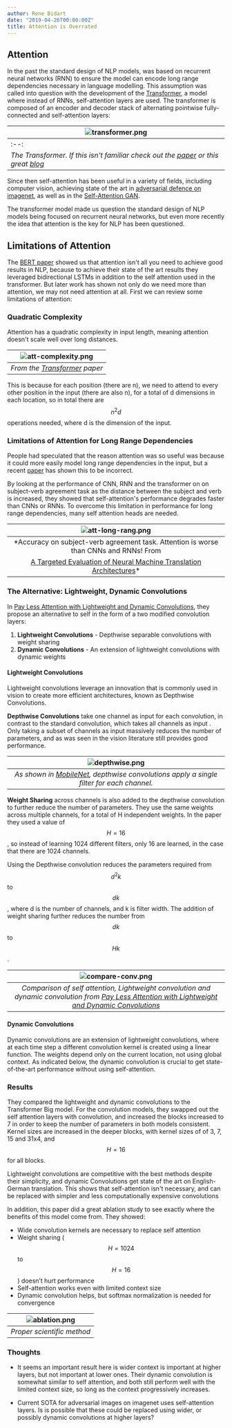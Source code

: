 ```yaml
---
author: Rene Bidart
date: "2019-04-26T00:00:00Z"
title: Attention is Overrated
---
```


## Attention

In the past the standard design of NLP models, was based on recurrent neural networks (RNN)  to ensure the model can encode long range dependencies necessary in language modelling. This assumption was called into question with the development of the [Transformer](https://arxiv.org/pdf/1706.03762.pdf), a model where instead of RNNs, self-attention layers are used. The transformer is composed of an encoder and decoder stack of alternating pointwise fully-connected and self-attention layers:

| ![transformer.png](../transformer.png) |
|---------------------------------------------------------------------|
|:--:| 
| *The Transformer. If this isn't familiar check out the [paper](https://arxiv.org/pdf/1706.03762.pdf) or this great [blog](https://jalammar.github.io/illustrated-transformer/)* |

Since then self-attention has been useful in a variety of fields, including computer vision, achieving state of the art in [adversarial defence on imagenet](https://arxiv.org/abs/1812.03411), as well as in the [Self-Attention GAN](https://arxiv.org/abs/1805.08318).

The transformer model made us question the standard design of NLP models being focused on recurrent neural networks, but even more recently the idea that attention is the key for NLP has been questioned. 

## Limitations of Attention
The [BERT paper](https://arxiv.org/pdf/1810.04805.pdf) showed us that attention isn't all you need to achieve good results in NLP, because to achieve their state of the art results they leveraged bidirectional LSTMs in addition to the self attention used in the transformer. But later work has shown not only do we need more than attention, we may not need attention at all. First we can review some limitations of attention:

### Quadratic Complexity
Attention has a quadratic complexity in input length, meaning attention doesn't scale well over long distances.

| ![att-complexity.png](../att-complexity.png) |
|:--:| 
| *From the [Transformer](https://arxiv.org/pdf/1706.03762.pdf) paper* |

This is because for each position (there are n), we need to attend to every other position in the input (there are also n), for a total of d dimensions in each location, so in total there are $$n^2d$$ operations needed, where d is the dimension of the input.

### Limitations of Attention for Long Range Dependencies
People had speculated that the reason attention was so useful was because it could more easily model long range dependencies in the input, but a recent [paper](https://arxiv.org/pdf/1808.08946.pdf) has shown this to be incorrect. 

By looking at the performance of CNN, RNN and the transformer on on subject-verb agreement task as the distance between the subject and verb is increased, they showed that self-attention's performance degrades faster than CNNs or RNNs. To overcome this limitation in performance for long range dependencies, many self attention heads are needed.

| ![att-long-rang.png](../att-long-rang.png) |
|:--:| 
| *Accuracy on subject-verb agreement task. Attention is worse than CNNs and RNNs! From
[A Targeted Evaluation of Neural Machine Translation Architectures](https://arxiv.org/pdf/1808.08946.pdf)* |


### The Alternative: Lightweight, Dynamic Convolutions

In [Pay Less Attention with Lightweight and Dynamic Convolutions](https://openreview.net/pdf?id=SkVhlh09tX), they propose an alternative to self in the form of a two modified convolution layers:

1. **Lightweight Convolutions** - Depthwise separable convolutions with weight sharing
2. **Dynamic Convolutions** - An extension of lightweight convolutions with dynamic weights

#### Lightweight Convolutions
Lightweight convolutions leverage an innovation that is commonly used in vision to create more efficient architectures, known as Depthwise Convolutions. 

**Depthwise Convolutions** take one channel as input for each convolution,  in contrast to the standard convolution, which takes all channels as input . Only taking a subset of channels as input massively reduces the number of parameters, and as was seen in the vision literature still provides good performance. 

| ![depthwise.png](../depthwise.png) |
|:--:| 
| *As shown in [MobileNet](https://arxiv.org/pdf/1704.04861.pdf), depthwise convolutions apply a single filter for each channel.* |


**Weight Sharing** across channels is also added to the depthwise convolution to further reduce the number of parameters. They use the same weights across multiple channels, for a total of H independent weights. In the paper they used a value of $$H=16$$, so instead of learning 1024 different filters, only 16 are learned, in the case that there are 1024 channels.

Using the Depthwise convolution reduces the parameters required from $$d^2k$$ to $$dk$$, where d is the number of channels, and k is filter width. The addition of weight sharing further reduces the number from $$dk$$ to $$Hk$$.

| ![compare-conv.png](../compare-conv.png) |
|:--:| 
| *Comparison of self attention, Lightweight convolution and dynamic convolution from [Pay Less Attention with Lightweight and Dynamic Convolutions](https://openreview.net/pdf?id=SkVhlh09tX)* |

#### Dynamic Convolutions
Dynamic convolutions are an extension of lightweight convolutions, where at each time step a different convolution kernel is created using a linear function. The weights depend only on the current location, not using global context. As indicated below, the dynamic convolution is crucial to get state-of-the-art performance without using self-attention.


### Results
They compared the lightweight and dynamic convolutions to the Transformer Big model. For the convolution models, they swapped out the self attention layers with convolution, and increased the blocks increased to 7 in order to keep the number of parameters in both models consistent. Kernel sizes are increased in the deeper blocks, with kernel sizes of  of 3, 7, 15 and 31x4, and $$H=16$$ for all blocks.

Lightweight convolutions are competitive with the best methods despite their simplicity,  and dynamic Convolutions get state of the art on English-German translation. This shows that self-attention isn't necessary, and can be replaced with simpler and less computationally expensive convolutions

In addition, this paper did a great ablation study to see exactly where the benefits of this model come from. They showed:
* Wide convolution kernels are necessary to replace self attention
* Weight sharing ($$H=1024$$ to $$H=16$$) doesn’t hurt performance
* Self-attention works even with limited context size
* Dynamic convolution helps, but softmax normalization is needed for convergence

| ![ablation.png](../ablation.png) |
|:--:| 
| *Proper scientific method* |


### Thoughts
* It seems an important result here is wider context is important at higher layers, but not important at lower ones. Their dynamic convolution is somewhat similar to self attention, and both still perform well with the limited context size, so long as the context progressively increases.

* Current SOTA for adversarial images on imagenet uses self-attention layers. Is is possible that these could be replaced using wider, or possibly dynamic convolutions at higher layers?


